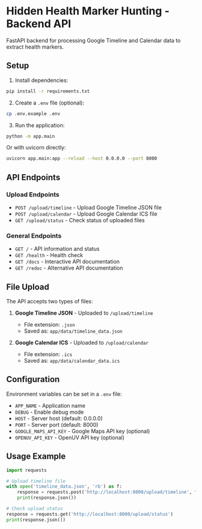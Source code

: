 # Hidden Health Marker Hunting - Backend API

FastAPI backend for processing Google Timeline and Calendar data to extract health markers.

## Setup

1. Install dependencies:
```bash
pip install -r requirements.txt
```

2. Create a `.env` file (optional):
```bash
cp .env.example .env
```

3. Run the application:
```bash
python -m app.main
```

Or with uvicorn directly:
```bash
uvicorn app.main:app --reload --host 0.0.0.0 --port 8000
```

## API Endpoints

### Upload Endpoints

- `POST /upload/timeline` - Upload Google Timeline JSON file
- `POST /upload/calendar` - Upload Google Calendar ICS file  
- `GET /upload/status` - Check status of uploaded files

### General Endpoints

- `GET /` - API information and status
- `GET /health` - Health check
- `GET /docs` - Interactive API documentation
- `GET /redoc` - Alternative API documentation

## File Upload

The API accepts two types of files:

1. **Google Timeline JSON** - Uploaded to `/upload/timeline`
   - File extension: `.json`
   - Saved as: `app/data/timeline_data.json`

2. **Google Calendar ICS** - Uploaded to `/upload/calendar`
   - File extension: `.ics`
   - Saved as: `app/data/calendar_data.ics`

## Configuration

Environment variables can be set in a `.env` file:

- `APP_NAME` - Application name
- `DEBUG` - Enable debug mode
- `HOST` - Server host (default: 0.0.0.0)
- `PORT` - Server port (default: 8000)
- `GOOGLE_MAPS_API_KEY` - Google Maps API key (optional)
- `OPENUV_API_KEY` - OpenUV API key (optional)

## Usage Example

```python
import requests

# Upload timeline file
with open('timeline_data.json', 'rb') as f:
    response = requests.post('http://localhost:8000/upload/timeline', files={'file': f})
    print(response.json())

# Check upload status
response = requests.get('http://localhost:8000/upload/status')
print(response.json())
```
